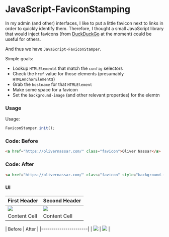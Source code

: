 # JavaScript-FaviconStamping

In my admin (and other) interfaces, I like to put a little favicon next to links
in order to quickly identify them. Therefore, I thought a small JavaScript
library that would inject favicons (from [DuckDuckGo](https://duckduckgo.com/)
at the moment) could be useful for others.

And thus we have `JavaScript-FaviconStamper`.

Simple goals:

- Lookup `HTMLElement`s that match the `config` selectors
- Check the `href` value for those elements (presumably `HTMLAnchorElement`s)
- Grab the `hostname` for that `HTMLElement`
- Make some space for a favicon
- Set the `background-image` (and other relevant properties) for the elemtn

### Usage
Usage:

``` javascript
FaviconStamper.init();
```

### Code: Before
``` html
<a href="https://olivernassar.com/" class="favicon">Oliver Nassar</a>
```

### Code: After
``` html
<a href="https://olivernassar.com/" class="favicon" style="background-image: url("https://icons.duckduckgo.com/ip3/olivernassar.com.ico"); background-repeat: no-repeat; padding-left: 20px; background-size: auto 75%; background-position: left center;">Oliver Nassar</a>
```

### UI


| First Header  | Second Header |
| ------------- | ------------- |
| ![](https://i.imgur.com/VK3RUIq.png)  | ![](https://i.imgur.com/O9O2jYu.png)  |
| Content Cell  | Content Cell  |


| Before    | After     |
|-----------------------|
| ![](https://i.imgur.com/VK3RUIq.png) | ![](https://i.imgur.com/O9O2jYu.png) |

